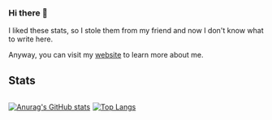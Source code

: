 ### Hi there 👋

I liked these stats, so I stole them from my friend and now I don't know what to write here.

Anyway, you can visit my [website](https://martan03.github.io) to learn more about me.

## Stats
<div style="display: flex; gap: 5px">

[![Anurag's GitHub stats](https://github-readme-stats.vercel.app/api?username=Martan03&theme=tokyonight)](https://github.com/anuraghazra/github-readme-stats)

[![Top Langs](https://github-readme-stats.vercel.app/api/top-langs/?username=Martan03&theme=tokyonight&langs_count=10&layout=compact)](https://github.com/anuraghazra/github-readme-stats)

</div>
